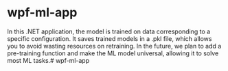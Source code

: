 # wpf-ml-app

In this .NET application, the model is trained on data corresponding to a specific configuration. It saves trained models in a .pkl file, which allows you to avoid wasting resources on retraining. In the future, we plan to add a pre-training function and make the ML model universal, allowing it to solve most ML tasks.# wpf-ml-app
